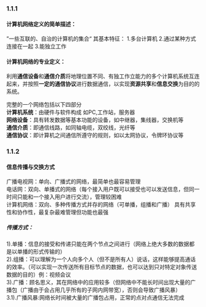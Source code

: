 ### 1.1.1

#### 计算机网络定义的简单描述：

”一些互联的、自治的计算机的集合“
其基本特征：
1.多台计算机
2.通过某种方式连接在一起
3.能独立工作

#### 计算机网络的专业定义：

利用**通信设备**和**通信介质**将地理位置不同、有独工作立能力的多个计算机系统互连起来，并按照**一定的通信协议**进行数据通信，以实现**资源共享**和**信息交换**为目的的系统。

完整的一个网络包括以下四部分<br>
**计算机系统**：由硬件与软件构成 如PC,工作站，服务器<br>
**网络设备**：具有转发数据等基本功能的设备，如中继器，集线器，交换机等<br>
**通信介质**：即通信线路，如同轴电缆，双绞线，光纤等<br>
**通信协议**：即计算机之间通信所遵守的规则，如以太网协议，令牌环协议等<br>

### 1.1.2

#### 信息传播与交换方式

广播电视网：单向、广播式的网络，最简单也最容易管理<br>
电话网：双向、单播式的网络（每个接入用户既可以接受也可以发送信息，但同一时间只能和一个接入用户进行交流），管理较困难<br>
计算机网络：双向、多种传播方式并存的网络（可单播，组播和广播） 具有共享性和协作性，最复杂最难管理但功能也最强<br>

##### 传播方式：

1).单播：信息的接受和传递只能在两个节点之间进行（网络上绝大多数的数据都是以单播的形式传输的）<br>
2).组播：可以理解为一个人向多个人（但不是所有人）说话，这样能够提高通话的效率。（可以实现一次传送所有目标节点的数据，也可以达到只对特定对象传送数据的目的）例：视频会议<br>
3).广播：顾名思义，其在网络中的应用较多（但网络中不能长时间出现大量的广播包（广播由于会占用几乎所有的子网内网带宽），否则会导致广播风暴）<br>
3.1).广播风暴:网络长时间被大量的广播包占用，正常的点对点通信无法完成
